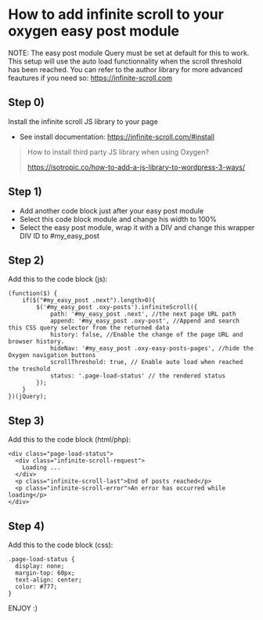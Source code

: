 
# How to add infinite scroll to your oxygen easy post module

NOTE: 
The easy post module Query must be set at default for this to work.
This setup will use the auto load functionnality when the scroll threshold has been reached. 
You can refer to the author library for more advanced feautures if you need so: https://infinite-scroll.com

## Step 0)

Install the infinite scroll JS library to your page 
- See install documentation: https://infinite-scroll.com/#install

> How to install third party JS library when using Oxygen?
> 
> https://isotropic.co/how-to-add-a-js-library-to-wordpress-3-ways/

## Step 1)

- Add another code block just after your easy post module
- Select this code block module and change his width to 100%
- Select the easy post module, wrap it with a DIV and change this wrapper DIV ID to #my_easy_post

## Step 2)

Add this to the code block (js):
```
(function($) {
    if($("#my_easy_post .next").length>0){
        $('#my_easy_post .oxy-posts').infiniteScroll({
            path: '#my_easy_post .next', //the next page URL path
            append: '#my_easy_post .oxy-post', //Append and search this CSS query selector from the returned data
            history: false, //Enable the change of the page URL and browser history.
            hideNav: '#my_easy_post .oxy-easy-posts-pages', //hide the Oxygen navigation buttons
            scrollThreshold: true, // Enable auto load when reached the treshold
            status: '.page-load-status' // the rendered status
        });
    }
})(jQuery);
```

## Step 3)

Add this to the code block (html/php):
```
<div class="page-load-status">
  <div class="infinite-scroll-request">
    Loading ...
  </div>
  <p class="infinite-scroll-last">End of posts reached</p>
  <p class="infinite-scroll-error">An error has occurred while loading</p>
</div>
```

## Step 4)

Add this to the code block (css):
```
.page-load-status {
  display: none;
  margin-top: 60px;
  text-align: center;
  color: #777;
}
```

ENJOY :)

